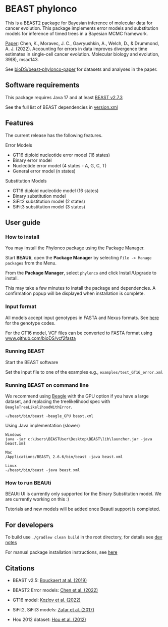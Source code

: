# BEAST phylonco
This is a BEAST2 package for Bayesian inference of molecular data for cancer evolution. This package implements error models and substitution models for inference of timed trees in a Bayesian MCMC framework. 

[Paper](https://doi.org/10.1093/molbev/msac143): Chen, K., Moravec, J. C., Gavryushkin, A., Welch, D., & Drummond, A. J. (2022). Accounting for errors in data improves divergence time estimates in single-cell cancer evolution. Molecular biology and evolution, 39(8), msac143.

See [bioDS/beast-phylonco-paper](https://github.com/bioDS/beast-phylonco-paper) for datasets and analyses in the paper. 

## Software requirements

This package requires Java 17 and at least [BEAST v2.7.3](https://github.com/CompEvol/beast2)

See the full list of BEAST dependencies in [version.xml](phylonco-lphybeast/version.xml)

## Features

The current release has the following features.

Error Models
* GT16 diploid nucleotide error model (16 states)
* Binary error model
* Nucleotide error model (4 states - A, G, C, T)
* General error model (n states)

Substitution Models
* GT16 diploid nucleotide model (16 states)
* Binary substitution model
* SiFit2 substitution model (2 states)
* SiFit3 substitution model (3 states)

## User guide
### How to install
You may install the Phylonco package using the Package Manager.

Start **BEAUti**, open the **Package Manager** by selecting `File -> Manage packages` from the Menu.

From the **Package Manager**, select `phylonco` and click Install/Upgrade to install.

This may take a few minutes to install the package and dependencies. A confirmation popup will be displayed when installation is complete.

### Input format
All models accept input genotypes in FASTA and Nexus formats. See [here](https://github.com/bioDS/beast-phylonco/blob/master/genotype_codes.pdf) for the genotype codes.

For the GT16 model, VCF files can be converted to FASTA format using www.github.com/bioDS/vcf2fasta

### Running BEAST 
Start the BEAST software

Set the input file to one of the examples e.g., `examples/test_GT16_error.xml`

### Running BEAST on command line

We recommend using [Beagle](https://github.com/beagle-dev/beagle-lib) with the GPU option if you have a large dataset, and replacing the treelikelihood spec with `BeagleTreeLikelihoodWithError`.
```
~/beast/bin/beast -beagle_GPU beast.xml
```

Using Java implementation (slower)
```
Windows
java -jar c:\Users\BEASTUser\Desktop\BEAST\lib\launcher.jar -java beast.xml

Mac
/Applications/BEAST\ 2.6.6/bin/beast -java beast.xml

Linux
~/beast/bin/beast -java beast.xml
```

### How to run BEAUti
BEAUti UI is currently only supported for the Binary Substitution model. We are currently working on this :) 

Tutorials and new models will be added once Beauti support is completed.

## For developers 
To build use `./gradlew clean build` in the root directory, for details see [dev notes](https://github.com/LinguaPhylo/linguaPhylo/blob/master/DEV_NOTE.md)

For manual package installation instructions, see [here](http://www.beast2.org/managing-packages/)

## Citations
* BEAST v2.5: [Bouckaert at al. (2019)](https://doi.org/10.1371/journal.pcbi.1006650)

* BEAST2 Error models: [Chen et al. (2022)](https://doi.org/10.1093/molbev/msac143)

* GT16 model: [Kozlov et al. (2022)](https://doi.org/10.1186/s13059-021-02583-w) 
 
* SiFit2, SiFit3 models: [Zafar et al. (2017)](https://doi.org/10.1186/s13059-017-1311-2)

* Hou 2012 dataset: [Hou et al. (2012)]( https://doi.org/10.1016/j.cell.2012.02.028)


